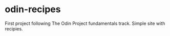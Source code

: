 # odin-recipes
First project following The Odin Project fundamentals track. Simple site with recipies.